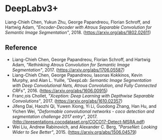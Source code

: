 # DeepLabv3+
Liang-Chieh Chen, Yukun Zhu, George Papandreou, Florian Schroff, and Hartwig Adam, *"Encoder-Decoder with Atrous Separable Convolution for Semantic Image Segmentation"*, 2018. (https://arxiv.org/abs/1802.02611)  
  
## Reference
- Liang-Chieh Chen, George Papandreou, Florian Schroff, and Hartwig Adam, *"Rethinking Atrous Convolution for Semantic Image Segmentation"*, 2017. (https://arxiv.org/abs/1706.05587)
- Liang-Chieh Chen, George Papandreou, Iasonas Kokkinos, Kevin Murphy, and Alan L. Yuille, *"DeepLab: Semantic Image Segmentation with Deep Convolutional Nets, Atrous Convolution, and Fully Connected CRFs"*, 2016. (https://arxiv.org/abs/1606.00915)
- Franc¸ois Chollet, *"Xception: Deep Learning with Depthwise Separable Convolutions"*, 2017. (https://arxiv.org/abs/1610.02357)
- Jifeng Dai, Haozhi Qi, Yuwen Xiong, Yi Li, Guodong Zhang, Han Hu, and Yichen Wei, *"Deformable
convolutional networks - coco detection and segmentation challenge 2017 entry"*, 2017. (http://presentations.cocodataset.org/COCO17-Detect-MSRA.pdf)
- Wei Liu, Andrew Rabinovich, and Alexander C. Berg, *"ParseNet: Looking Wider to See Better"*, 2015. (https://arxiv.org/abs/1506.04579)
